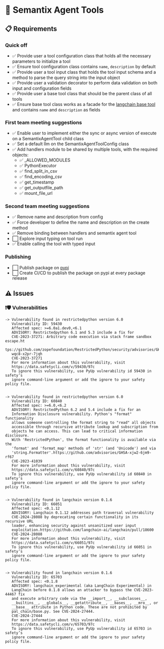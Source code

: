 # 🔧 Semantix Agent Tools

## 📋 Requirements

### Quick off

- ✅ Provide user a tool configuration class that holds all the necessary parameters to initialize a tool
- ✅ Ensure tool configuration class contains `name`, `description` by default
- ✅ Provide user a tool input class that holds the tool input schema and a method to parse the query string into the input object
- ✅ Provide user a validation decorator to perform data validation on both input and configuration fields
- ✅ Provide user a base tool class that should be the parent class of all tools
- ✅ Ensure base tool class works as a facade for the [langchain base tool](https://python.langchain.com/docs/modules/tools) and contains `name` and `description` as fields

### First team meeting suggestions

- ✅ Enable user to implement either the sync or async version of execute on a SemantixAgentTool child class
- ✅ Set a default llm on the SemantixAgentToolConfig class
- ✅ Add handlers module to be shared by multiple tools, with the required objects:
  - ✅ \_ALLOWED_MODULES
  - ✅ PythonExecutor
  - ✅ find_split_in_csv
  - ✅ find_encoding_csv
  - ✅ get_timestamp
  - ✅ get_outputfile_path
  - ✅ mount_file_url

### Second team meeting suggestions

- ✅ Remove name and description from config
- ✅ Force developer to define the name and description on the create method
- ✅ Remove binding between handlers and semantix agent tool
- ⬜ Explore input typing on tool run
- ✅ Enable calling the tool with typed input

### Publishing

- ⬜ Publish package on [pypi](https://pypi.org)
- ⬜ Create CI/CD to publish the package on pypi at every package release

## ⚠️ Issues

### ❗🛡️ Vulnerabilities

```
-> Vulnerability found in restrictedpython version 6.0
   Vulnerability ID: 59430
   Affected spec: >=6.0a1.dev0,<6.1
   ADVISORY: Restrictedpython 6.1 and 5.3 include a fix for
   CVE-2023-37271: Arbitrary code execution via stack frame sandbox escape.ht
   tps://github.com/zopefoundation/RestrictedPython/security/advisories/GHSA-
   wqc8-x2pr-7jqh
   CVE-2023-37271
   For more information about this vulnerability, visit
   https://data.safetycli.com/v/59430/97c
   To ignore this vulnerability, use PyUp vulnerability id 59430 in safety’s
   ignore command-line argument or add the ignore to your safety policy file.


-> Vulnerability found in restrictedpython version 6.0
   Vulnerability ID: 60840
   Affected spec: >=6.0,<6.2
   ADVISORY: RestrictedPython 6.2 and 5.4 include a fix for an
   Information Disclosure vulnerability. Python's "format" functionality
   allows someone controlling the format string to "read" all objects
   accessible through recursive attribute lookup and subscription from
   objects he can access. This can lead to critical information disclosure.
   With 'RestrictedPython', the format functionality is available via the
   'format' and 'format_map' methods of 'str' (and 'Unicode') and via
   'string.Formatter'.https://github.com/advisories/GHSA-xjw2-6jm9-rf67
   CVE-2023-41039
   For more information about this vulnerability, visit
   https://data.safetycli.com/v/60840/97c
   To ignore this vulnerability, use PyUp vulnerability id 60840 in safety’s
   ignore command-line argument or add the ignore to your safety policy file.


-> Vulnerability found in langchain version 0.1.6
   Vulnerability ID: 66051
   Affected spec: <0.1.12
   ADVISORY: Langchain 0.1.12 addresses path traversal vulnerability
   CVE-2024-28088 by deprecating certain functionality in its recursive URL
   loader, enhancing security against unsanitized user input
   exploitation.https://github.com/langchain-ai/langchain/pull/18600
   CVE-2024-28088
   For more information about this vulnerability, visit
   https://data.safetycli.com/v/66051/97c
   To ignore this vulnerability, use PyUp vulnerability id 66051 in safety’s
   ignore command-line argument or add the ignore to your safety policy file.


-> Vulnerability found in langchain version 0.1.6
   Vulnerability ID: 65703
   Affected spec: <0.1.8
   ADVISORY: langchain_experimental (aka LangChain Experimental) in
   LangChain before 0.1.8 allows an attacker to bypass the CVE-2023-44467 fix
   and execute arbitrary code via the __import__, __subclasses__,
   __builtins__, __globals__, __getattribute__, __bases__, __mro__, or
   __base__ attribute in Python code. These are not prohibited by
   pal_chain/base.py. See CVE-2024-27444.
   CVE-2024-27444
   For more information about this vulnerability, visit
   https://data.safetycli.com/v/65703/97c
   To ignore this vulnerability, use PyUp vulnerability id 65703 in safety’s
   ignore command-line argument or add the ignore to your safety policy file.
```
